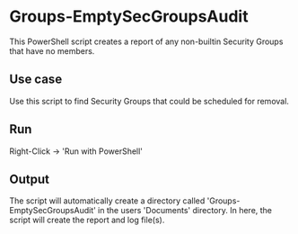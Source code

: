# Groups-EmptySecGroupsAudit

This PowerShell script creates a report of any non-builtin Security Groups that have no members.

## Use case

Use this script to find Security Groups that could be scheduled for removal.

## Run

Right-Click -> 'Run with PowerShell'

## Output

The script will automatically create a directory called 'Groups-EmptySecGroupsAudit' in the users 'Documents' directory.
In here, the script will create the report and log file(s).
